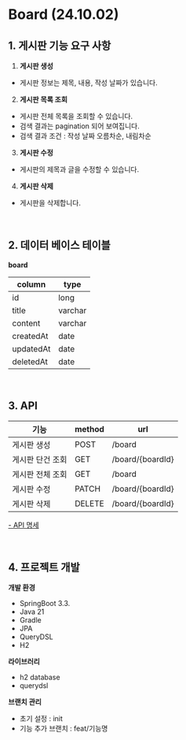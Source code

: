 # Board (24.10.02)
## 1. 게시판 기능 요구 사항
1. **게시판 생성**
- 게시판 정보는 제목, 내용, 작성 날짜가 있습니다.

2. **게시판 목록 조회**
- 게시판 전체 목록을 조회할 수 있습니다.
- 검색 결과는 pagination 되어 보여집니다.
- 검색 결과 조건 : 작성 날짜 오름차순, 내림차순

3. **게시판 수정**
- 게시판의 제목과 글을 수정할 수 있습니다.

4. **게시판 삭제**
- 게시판을 삭제합니다.

<br>

## 2. 데이터 베이스 테이블
**board**

| column | type |
| --- | --- |
| id | long |
| title | varchar |
| content | varchar |
| createdAt | date |
| updatedAt | date |
| deletedAt | date |

<br>

## 3. API
| 기능 | method | url |
| --- | --- | --- |
| 게시판 생성 | POST | /board
| 게시판 단건 조회 | GET | /board/{boardId}
| 게시판 전체 조회 | GET | /board
| 게시판 수정 | PATCH | /board/{boardId}
| 게시판 삭제 | DELETE | /board/{boardId}

[- API 명세](https://github.com/erinleeme/Board/wiki/API-%EC%84%A4%EA%B3%84)

<br>

## 4. 프로젝트 개발
**개발 환경**

- SpringBoot 3.3.
- Java 21
- Gradle
- JPA
- QueryDSL
- H2

**라이브러리**

- h2 database
- querydsl

**브랜치 관리**

- 초기 설정 : init
- 기능 추가 브랜치 : feat/기능명
